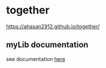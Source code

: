# together
https://ahasan2912.github.io/together/


## myLib documentation
see documentation [here](myLib/README.md)
